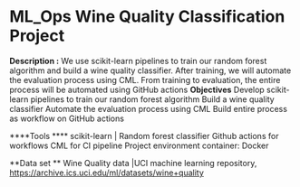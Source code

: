 # ML_Ops Wine Quality Classification Project 
**Description :**
We use scikit-learn pipelines to train our random forest algorithm and build a wine quality classifier. After training, we will automate the evaluation process using CML. 
From training to evaluation, the entire process will be automated using GitHub actions
**Objectives**
Develop scikit-learn pipelines to train our random forest algorithm
Build a wine quality classifier 
Automate the evaluation process using CML
Build entire  process as workflow  on GitHub actions

****Tools ****
scikit-learn | Random forest classifier 
Github actions for workflows
CML for CI pipeline
Project environment container: Docker

**Data set **
Wine Quality data |UCI machine learning repository, https://archive.ics.uci.edu/ml/datasets/wine+quality
